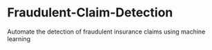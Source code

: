 # Fraudulent-Claim-Detection
Automate the detection of fraudulent insurance claims using machine learning
